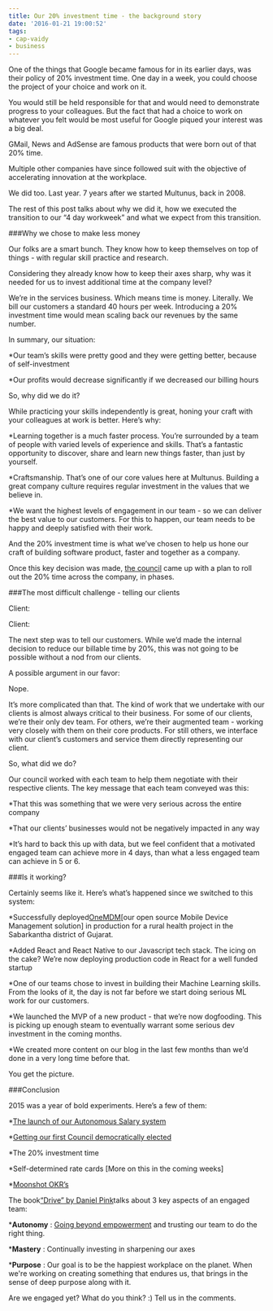 ```yaml
---
title: Our 20% investment time - the background story
date: '2016-01-21 19:00:52'
tags:
- cap-vaidy
- business
---
```


One of the things that Google became famous for in its earlier days, was their policy of 20% investment time. One day in a week, you could choose the project of your choice and work on it.

You would still be held responsible for that and would need to demonstrate progress to your colleagues. But the fact that 
had a choice to work on whatever you felt would be most useful for Google 
 piqued your interest was a big deal.


GMail, News and AdSense are famous products that were born out of that 20% time.


Multiple other companies have since followed suit with the objective of accelerating innovation at the workplace.


We did too. Last year. 7 years after we started Multunus, back in 2008.


The rest of this post talks about why we did it, how we executed the transition to our “4 day workweek” and what we expect from this transition. 


###Why we chose to make less money



Our folks are a smart bunch. They know how to keep themselves on top of things - with regular skill practice and research.


Considering they already know how to keep their axes sharp, why was it needed for us to invest additional time at the company level?


We’re in the services business. Which means time is money. Literally. We bill our customers a standard 40 hours per week. Introducing a 20% investment time would mean scaling back our revenues by the same number.


In summary, our situation:


*Our team’s skills were pretty good and they were getting better, because of self-investment

    
*Our profits would decrease significantly if we decreased our billing hours


So, why did we do it?


While practicing your skills independently is great, honing your craft with your colleagues at work is better. Here’s why:


*Learning together is a much faster process. You’re surrounded by a team of people with varied levels of experience and skills. That’s a fantastic opportunity to discover, share and learn new things faster, than just by yourself.

    
*Craftsmanship. That’s one of our core values here at Multunus. Building a great company culture requires regular investment in the values that we believe in.

    
*We want the highest levels of engagement in our team - so we can deliver the best value to our customers. For this to happen, our team needs to be happy and deeply satisfied with their work.


And the 20% investment time is what we’ve chosen to help us hone our craft of building software product, faster and together as a company.


Once this key decision was made, 
[the council](http://www.multunus.com/blog/2016/01/relinquishing-control-to-our-council-a-radical-experiment/) came up with a plan to roll out the 20% time across the company, in phases.


###The most difficult challenge - telling our clients






Client:





Client:


The next step was to tell our customers. While we’d made the internal decision to reduce our billable time by 20%, this was not going to be possible without a nod from our clients.


A possible argument in our favor:


Nope.


It’s more complicated than that. The kind of work that we undertake with our clients is almost always critical to their business. For some of our clients, we’re their only dev team. For others, we’re their augmented team - working very closely with them on their core products. For still others, we interface with our client’s customers and service them directly representing our client.


So, what did we do?


Our council worked with each team to help them negotiate with their respective clients. The key message that each team conveyed was this:


*That this was something that we were very serious across the entire company

    
*That our clients’ businesses would not be negatively impacted in any way

*It’s hard to back this up with data, but we feel confident that a motivated engaged team can achieve more in 4 days, than what a less engaged team can achieve in 5 or 6.


###Is it working?



Certainly seems like it. Here’s what’s happened since we switched to this system:


*Successfully deployed[OneMDM](http://multunus.github.io/onemdm-server/)[our open source Mobile Device Management solution] in production for a rural health project in the Sabarkantha district of Gujarat.

    
*Added React and React Native to our Javascript tech stack. The icing on the cake? We’re now deploying production code in React for a well funded startup

    
*One of our teams chose to invest in building their Machine Learning skills. From the looks of it, the day is not far before we start doing serious ML work for our customers.

    
*We launched the MVP of a new product - that we’re now dogfooding. This is picking up enough steam to eventually warrant some serious dev investment in the coming months.

    
*We created more content on our blog in the last few months than we’d done in a very long time before that.


You get the picture.


###Conclusion



2015 was a year of bold experiments. Here’s a few of them:


*[The launch of our Autonomous Salary system](http://www.multunus.com/blog/2015/09/our-autonomous-salary-system-the-background-story-part-1/)

    
*[Getting our first Council democratically elected](http://www.multunus.com/blog/2016/01/relinquishing-control-to-our-council-a-radical-experiment/)

    
*The 20% investment time

    
*Self-determined rate cards [More on this in the coming weeks]

    
*[Moonshot OKR’s](https://rework.withgoogle.com/guides/set-goals-with-okrs/steps/understand-moonshots-vs-roofshots/)


The book[“Drive” by Daniel Pink](http://www.amazon.com/Drive-Surprising-Truth-About-Motivates/dp/1594484805)talks about 3 key aspects of an engaged team:


***Autonomy**
: 
[Going beyond empowerment](https://www.youtube.com/watch?v=ehmNmI_wfNA) and trusting our team to do the right thing.

    
***Mastery**
: Continually investing in sharpening our axes

    
***Purpose**
: Our goal is to be the happiest workplace on the planet. When we're working on creating something that endures us, that brings in the sense of deep purpose along with it.


Are we engaged yet? What do you think? :) Tell us in the comments.
